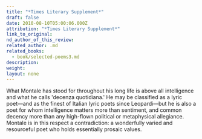 ```yaml
---
title: "*Times Literary Supplement*"
draft: false
date: 2010-08-10T05:00:06.000Z
attribution: "*Times Literary Supplement*"
link_to_original:
nd_author_of_this_review:
related_author: .md
related_books:
  - book/selected-poems3.md
description:
weight:
layout: none
---
```

What Montale has stood for throughout his long life is above all intelligence and what he calls 'decenza quotidiana.' He may be classified as a lyric poet––and as the finest of Italian lyric poets since Leopardi––but he is also a poet for whom intelligence matters more than sentiment, and common decency more than any high-flown political or metaphysical allegiance. Montale is in this respect a contradiction: a wonderfully varied and resourceful poet who holds essentially prosaic values.

